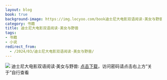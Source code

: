 ```yaml
---
layout: blog
book: true
background-image: https://img.locyoo.com/book迪士尼大电影双语阅读·美女与野兽.jpg
category: 书籍
title: 迪士尼大电影双语阅读·美女与野兽
tags:
- 书籍
- 小说
redirect_from:
  - /2024/03/迪士尼大电影双语阅读·美女与野兽/
---
```

![](https://img.locyoo.com/book迪士尼大电影双语阅读·美女与野兽.jpg)
迪士尼大电影双语阅读·美女与野兽: <a name = "ref1" href="https://url18.ctfile.com/f/50983618-1319973313-413a9a?p=3619">点击下载</a>，访问密码请点击右上方“关于”自行查看